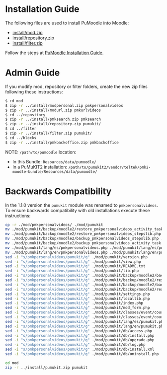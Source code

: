 Installation Guide
==================

The following files are used to install PuMoodle into Moodle:
* [install/mod.zip](install/mod.zip?raw=true)
* [install/repository.zip](install/repository.zip?raw=true)
* [install/filter.zip](install/filter.zip?raw=true)

Follow the steps at [PuMoodle Installation Guide](../../doc/PuMoodleInstallationGuide.md).


Admin Guide
===========

If you modify mod, repository or filter folders,
create the new zip files following these instructions:

```bash
$ cd mod
$ zip -r ../install/modpersonal.zip pmkpersonalvideos
$ zip -r ../install/modurl.zip pmkurlvideos
$ cd ../repository
$ zip -r ../install/pmksearch.zip pmksearch
$ zip -r ../install/repository.zip pumukit/
$ cd ../filter
$ zip -r ../install/filter.zip pumukit/
$ cd ../blocks
$ zip -r ../install/pmkbackoffice.zip pmkbackoffice
```

NOTE: `/path/to/pumoodle` location:
* In this Bundle: `Resources/data/pumoodle/`
* In a PuMuKIT2 installation: `/path/to/pumukit2/vendor/teltek/pmk2-moodle-bundle/Resources/data/pumoodle/`


Backwards Compatibility
=======================

In the 1.1.0 version the `pumukit` module was renamed to `pmkpersonalvideos`. To ensure backwards compatibility with old installations execute these instructions:

```bash
cp -r ./mod/pmkpersonalvideos/ ./mod/pumukit
mv ./mod/pumukit/backup/moodle2/restore_pmkpersonalvideos_activity_task.class.php ./mod/pumukit/backup/moodle2/restore_pumukit_activity_task.class.php
mv ./mod/pumukit/backup/moodle2/restore_pmkpersonalvideos_stepslib.php ./mod/pumukit/backup/moodle2/restore_pumukit_stepslib.php
mv ./mod/pumukit/backup/moodle2/backup_pmkpersonalvideos_stepslib.php ./mod/pumukit/backup/moodle2/backup_pumukit_stepslib.php
mv ./mod/pumukit/backup/moodle2/backup_pmkpersonalvideos_activity_task.class.php ./mod/pumukit/backup/moodle2/backup_pumukit_activity_task.class.php
mv ./mod/pumukit/lang/es/pmkpersonalvideos.php ./mod/pumukit/lang/es/pumukit.php
mv ./mod/pumukit/lang/en/pmkpersonalvideos.php ./mod/pumukit/lang/en/pumukit.php
sed -i "s/pmkpersonalvideos/pumukit/g" ./mod/pumukit/version.php
sed -i "s/pmkpersonalvideos/pumukit/g" ./mod/pumukit/view.php
sed -i "s/pmkpersonalvideos/pumukit/g" ./mod/pumukit/README.txt
sed -i "s/pmkpersonalvideos/pumukit/g" ./mod/pumukit/lib.php
sed -i "s/pmkpersonalvideos/pumukit/g" ./mod/pumukit/backup/moodle2/backup_pumukit_activity_task.class.php
sed -i "s/pmkpersonalvideos/pumukit/g" ./mod/pumukit/backup/moodle2/restore_pumukit_activity_task.class.php
sed -i "s/pmkpersonalvideos/pumukit/g" ./mod/pumukit/backup/moodle2/backup_pumukit_stepslib.php
sed -i "s/pmkpersonalvideos/pumukit/g" ./mod/pumukit/backup/moodle2/restore_pumukit_stepslib.php
sed -i "s/pmkpersonalvideos/pumukit/g" ./mod/pumukit/settings.php
sed -i "s/pmkpersonalvideos/pumukit/g" ./mod/pumukit/locallib.php
sed -i "s/pmkpersonalvideos/pumukit/g" ./mod/pumukit/index.php
sed -i "s/pmkpersonalvideos/pumukit/g" ./mod/pumukit/mod_form.php
sed -i "s/pmkpersonalvideos/pumukit/g" ./mod/pumukit/classes/event/course_module_instance_list_viewed.php
sed -i "s/pmkpersonalvideos/pumukit/g" ./mod/pumukit/classes/event/course_module_viewed.php
sed -i "s/pmkpersonalvideos/pumukit/g" ./mod/pumukit/lang/es/pumukit.php
sed -i "s/pmkpersonalvideos/pumukit/g" ./mod/pumukit/lang/en/pumukit.php
sed -i "s/pmkpersonalvideos/pumukit/g" ./mod/pumukit/db/access.php
sed -i "s/pmkpersonalvideos/pumukit/g" ./mod/pumukit/db/install.php
sed -i "s/pmkpersonalvideos/pumukit/g" ./mod/pumukit/db/upgrade.php
sed -i "s/pmkpersonalvideos/pumukit/g" ./mod/pumukit/db/log.php
sed -i "s/pmkpersonalvideos/pumukit/g" ./mod/pumukit/db/install.xml
sed -i "s/pmkpersonalvideos/pumukit/g" ./mod/pumukit/db/uninstall.php

cd mod
zip -r ../install/pumukit.zip pumukit

```